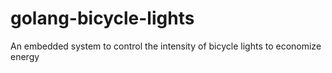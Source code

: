 # golang-bicycle-lights
An embedded system to control the intensity of bicycle lights to economize energy
